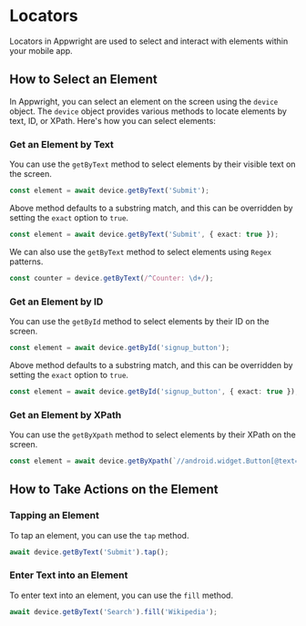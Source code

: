 # Locators

Locators in Appwright are used to select and interact with elements within your mobile app.

## How to Select an Element

In Appwright, you can select an element on the screen using the `device` object. The `device` object provides various methods to locate elements by text, ID, or XPath. Here's how you can select elements:

### Get an Element by Text

You can use the `getByText` method to select elements by their visible text on the screen.

```ts
const element = await device.getByText('Submit');
```

Above method defaults to a substring match, and this can be overridden by setting the `exact` option to `true`.

```ts
const element = await device.getByText('Submit', { exact: true });
```

We can also use the `getByText` method to select elements using `Regex` patterns.

```ts
const counter = device.getByText(/^Counter: \d+/);
```

### Get an Element by ID

You can use the `getById` method to select elements by their ID on the screen.

```ts
const element = await device.getById('signup_button');
```

Above method defaults to a substring match, and this can be overridden by setting the `exact` option to `true`.

```ts
const element = await device.getById('signup_button', { exact: true });
```

### Get an Element by XPath

You can use the `getByXpath` method to select elements by their XPath on the screen.

```ts
const element = await device.getByXpath(`//android.widget.Button[@text="Confirm"]`);
```

## How to Take Actions on the Element

### Tapping an Element

To tap an element, you can use the `tap` method.

```ts
await device.getByText('Submit').tap();
```

### Enter Text into an Element

To enter text into an element, you can use the `fill` method.

```ts
await device.getByText('Search').fill('Wikipedia');
```
